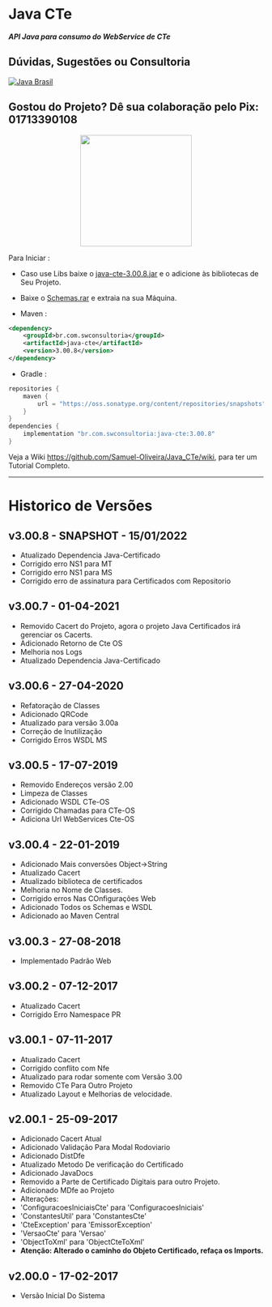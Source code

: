 # Java CTe

***API Java para consumo do WebService de CTe***

## Dúvidas, Sugestões ou Consultoria 
[![Java Brasil](https://discordapp.com/api/guilds/519583346066587676/widget.png?style=banner2)](https://discord.gg/ZXpqnaV)

## Gostou do Projeto? Dê sua colaboração pelo Pix: 01713390108 
<p align="center">
<img src="https://swconsultoria.com.br/pix.png" width="220">
</p>


Para Iniciar : 
- Caso use Libs baixe o [java-cte-3.00.8.jar](https://github.com/Samuel-Oliveira/Java_CTe/raw/master/java-cte-3.00.7.jar) e o adicione às bibliotecas de Seu Projeto.

- Baixe o [Schemas.rar](https://github.com/Samuel-Oliveira/Java_CTe/raw/master/Schemas.rar) e extraia na sua Máquina.

- Maven :
```xml
<dependency>
    <groupId>br.com.swconsultoria</groupId>
    <artifactId>java-cte</artifactId>
    <version>3.00.8</version>
</dependency>
```

- Gradle :
```groovy
repositories {
    maven { 
        url = "https://oss.sonatype.org/content/repositories/snapshots" 
    }
}
dependencies {
    implementation "br.com.swconsultoria:java-cte:3.00.8"
}
```

Veja a Wiki https://github.com/Samuel-Oliveira/Java_CTe/wiki, para ter um Tutorial Completo.

________________________________________________________________________________________________

# Historico de Versões

[//]: # ()
[//]: # (## v3.00.8 - SNAPSHOT - 11/04/2021)

[//]: # (- Atualizado Dependencia Java-Certificado)

[//]: # (- Corrigido erro NS1 para MT )

[//]: # (- Corrigido erro NS1 para MS)

[//]: # (- Corrigido erro de assinatura para Certificados com Repositorio)

[//]: # ()
[//]: # (Snapshot é a versão que se encontra em teste, só use em caso de extrema necessidade.)

[//]: # (Para usar, adicione o repositorio de Snapshot ao Maven:)

[//]: # (```)
[//]: # (<repositories>)
[//]: # (    <repository>)
[//]: # (        <id>sonatype-nexus-snapshots</id>)
[//]: # (        <url>https://oss.sonatype.org/content/repositories/snapshots</url>)
[//]: # (    </repository>)
[//]: # (</repositories>)
[//]: # (<dependency>)
[//]: # (    <groupId>br.com.swconsultoria</groupId>)
[//]: # (    <artifactId>java-cte</artifactId>)
[//]: # (    <version>3.00.8-SNAPSHOT</version>)
[//]: # (</dependency>)
[//]: # (```)

[//]: # (Ou baixe o Jar aqui: https://github.com/Samuel-Oliveira/Java_CTe/raw/master/java-cte-3.00.8-SNAPSHOT.jar)

## v3.00.8 - SNAPSHOT - 15/01/2022
- Atualizado Dependencia Java-Certificado
- Corrigido erro NS1 para MT
- Corrigido erro NS1 para MS
- Corrigido erro de assinatura para Certificados com Repositorio

## v3.00.7 - 01-04-2021
- Removido Cacert do Projeto, agora o projeto Java Certificados irá gerenciar os Cacerts.
- Adicionado Retorno de Cte OS
- Melhoria nos Logs
- Atualizado Dependencia Java-Certificado

## v3.00.6 - 27-04-2020
- Refatoração de Classes
- Adicionado QRCode
- Atualizado para versão 3.00a
- Correção de Inutilização
- Corrigido Erros WSDL MS

## v3.00.5 - 17-07-2019
- Removido Endereços versão 2.00
- Limpeza de Classes
- Adicionado WSDL CTe-OS
- Corrigido Chamadas para CTe-OS
- Adiciona Url WebServices Cte-OS

## v3.00.4 - 22-01-2019
- Adicionado Mais conversões Object->String
- Atualizado Cacert
- Atualizado biblioteca de certificados
- Melhoria no Nome de Classes.
- Corrigido erros Nas COnfigurações Web
- Adicionado Todos os Schemas e WSDL
- Adicionado ao Maven Central

## v3.00.3 - 27-08-2018
- Implementado Padrão Web

## v3.00.2 - 07-12-2017
- Atualizado Cacert
- Corrigido Erro Namespace PR

## v3.00.1 - 07-11-2017
- Atualizado Cacert
- Corrigido conflito com Nfe
- Atualizado para rodar somente com Versão 3.00
- Removido CTe Para Outro Projeto
- Atualizado Layout e Melhorias de velocidade.

## v2.00.1 - 25-09-2017
- Adicionado Cacert Atual
- Adicionado Validação Para Modal Rodoviario
- Adicionado DistDfe
- Atualizado Metodo De verificação do Certificado
- Adicionado JavaDocs
- Removido a Parte de Certificado Digitais para outro Projeto.
- Adicionado MDfe ao Projeto
- Alterações:
- 'ConfiguracoesIniciaisCte' para 'ConfiguracoesIniciais'
- 'ConstantesUtil' para 'ConstantesCte'
- 'CteException' para 'EmissorException'
- 'VersaoCte' para 'Versao'
- 'ObjectToXml' para 'ObjectCteToXml'
- **Atenção: Alterado o caminho do Objeto Certificado, refaça os Imports.** 

## v2.00.0 - 17-02-2017
- Versão Inicial Do Sistema
